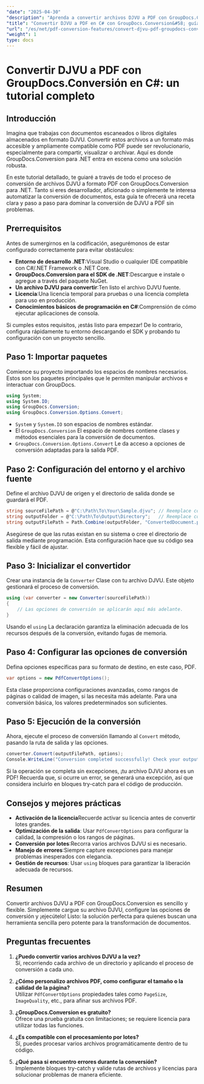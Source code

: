 ```yaml
---
"date": "2025-04-30"
"description": "Aprenda a convertir archivos DJVU a PDF con GroupDocs.Conversion en .NET. Siga esta guía paso a paso para una transformación de documentos fluida."
"title": "Convertir DJVU a PDF en C# con GroupDocs.Conversion&#58; guía paso a paso"
"url": "/es/net/pdf-conversion-features/convert-djvu-pdf-groupdocs-conversion-csharp/"
"weight": 1
type: docs
---
```

# Convertir DJVU a PDF con GroupDocs.Conversión en C#: un tutorial completo

## Introducción
Imagina que trabajas con documentos escaneados o libros digitales almacenados en formato DJVU. Convertir estos archivos a un formato más accesible y ampliamente compatible como PDF puede ser revolucionario, especialmente para compartir, visualizar o archivar. Aquí es donde GroupDocs.Conversion para .NET entra en escena como una solución robusta.

En este tutorial detallado, te guiaré a través de todo el proceso de conversión de archivos DJVU a formato PDF con GroupDocs.Conversion para .NET. Tanto si eres desarrollador, aficionado o simplemente te interesa automatizar la conversión de documentos, esta guía te ofrecerá una receta clara y paso a paso para dominar la conversión de DJVU a PDF sin problemas.

## Prerrequisitos

Antes de sumergirnos en la codificación, asegurémonos de estar configurado correctamente para evitar obstáculos:

- **Entorno de desarrollo .NET**:Visual Studio o cualquier IDE compatible con C#/.NET Framework o .NET Core.
- **GroupDocs.Conversion para el SDK de .NET**:Descargue e instale o agregue a través del paquete NuGet.
- **Un archivo DJVU para convertir**:Ten listo el archivo DJVU fuente.
- **Licencia**:Una licencia temporal para pruebas o una licencia completa para uso en producción.
- **Conocimientos básicos de programación en C#**:Comprensión de cómo ejecutar aplicaciones de consola.

Si cumples estos requisitos, ¡estás listo para empezar! De lo contrario, configura rápidamente tu entorno descargando el SDK y probando tu configuración con un proyecto sencillo.

## Paso 1: Importar paquetes

Comience su proyecto importando los espacios de nombres necesarios. Estos son los paquetes principales que le permiten manipular archivos e interactuar con GroupDocs.

```csharp
using System;
using System.IO;
using GroupDocs.Conversion;
using GroupDocs.Conversion.Options.Convert;
```

- `System` y `System.IO` son espacios de nombres estándar.
- El `GroupDocs.Conversion` El espacio de nombres contiene clases y métodos esenciales para la conversión de documentos.
- `GroupDocs.Conversion.Options.Convert` Le da acceso a opciones de conversión adaptadas para la salida PDF.

## Paso 2: Configuración del entorno y el archivo fuente

Define el archivo DJVU de origen y el directorio de salida donde se guardará el PDF.

```csharp
string sourceFilePath = @"C:\Path\To\Your\Sample.djvu"; // Reemplace con la ruta de su archivo DJVU
string outputFolder = @"C:\Path\To\Output\Directory";   // Reemplace con la carpeta de salida deseada
string outputFilePath = Path.Combine(outputFolder, "ConvertedDocument.pdf");
```

Asegúrese de que las rutas existan en su sistema o cree el directorio de salida mediante programación. Esta configuración hace que su código sea flexible y fácil de ajustar.

## Paso 3: Inicializar el convertidor

Crear una instancia de la `Converter` Clase con tu archivo DJVU. Este objeto gestionará el proceso de conversión.

```csharp
using (var converter = new Converter(sourceFilePath))
{
    // Las opciones de conversión se aplicarán aquí más adelante.
}
```

Usando el `using` La declaración garantiza la eliminación adecuada de los recursos después de la conversión, evitando fugas de memoria.

## Paso 4: Configurar las opciones de conversión

Defina opciones específicas para su formato de destino, en este caso, PDF.

```csharp
var options = new PdfConvertOptions();
```

Esta clase proporciona configuraciones avanzadas, como rangos de páginas o calidad de imagen, si las necesita más adelante. Para una conversión básica, los valores predeterminados son suficientes.

## Paso 5: Ejecución de la conversión

Ahora, ejecute el proceso de conversión llamando al `Convert` método, pasando la ruta de salida y las opciones.

```csharp
converter.Convert(outputFilePath, options);
Console.WriteLine("Conversion completed successfully! Check your output folder.");
```

Si la operación se completa sin excepciones, ¡tu archivo DJVU ahora es un PDF! Recuerda que, si ocurre un error, se generará una excepción, así que considera incluirlo en bloques try-catch para el código de producción.

## Consejos y mejores prácticas

- **Activación de la licencia**Recuerde activar su licencia antes de convertir lotes grandes.
- **Optimización de la salida**: Usar `PdfConvertOptions` para configurar la calidad, la compresión o los rangos de páginas.
- **Conversión por lotes**:Recorra varios archivos DJVU si es necesario.
- **Manejo de errores**:Siempre capture excepciones para manejar problemas inesperados con elegancia.
- **Gestión de recursos**: Usar `using` bloques para garantizar la liberación adecuada de recursos.

## Resumen

Convertir archivos DJVU a PDF con GroupDocs.Conversion es sencillo y flexible. Simplemente cargue su archivo DJVU, configure las opciones de conversión y ¡ejecútelo! Listo: la solución perfecta para quienes buscan una herramienta sencilla pero potente para la transformación de documentos.

## Preguntas frecuentes

1. **¿Puedo convertir varios archivos DJVU a la vez?**  
Sí, recorriendo cada archivo de un directorio y aplicando el proceso de conversión a cada uno.

2. **¿Cómo personalizo archivos PDF, como configurar el tamaño o la calidad de la página?**  
Utilizar `PdfConvertOptions` propiedades tales como `PageSize`, `ImageQuality`, etc., para afinar sus archivos PDF.

3. **¿GroupDocs.Conversion es gratuito?**  
Ofrece una prueba gratuita con limitaciones; se requiere licencia para utilizar todas las funciones.

4. **¿Es compatible con el procesamiento por lotes?**  
Sí, puedes procesar varios archivos programáticamente dentro de tu código.

5. **¿Qué pasa si encuentro errores durante la conversión?**  
Implemente bloques try-catch y valide rutas de archivos y licencias para solucionar problemas de manera eficiente.